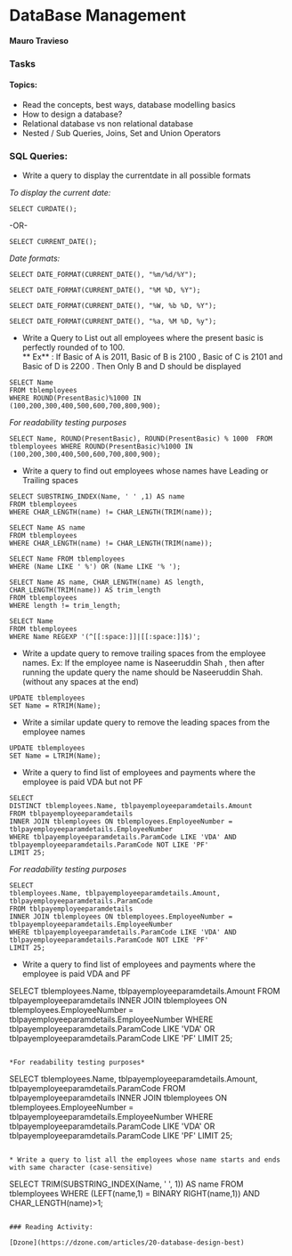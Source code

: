 # DataBase Management

#### Mauro Travieso 

### Tasks

#### Topics:

* Read the concepts, best ways, database modelling basics
* How to design a database?
* Relational database vs non relational database
* Nested / Sub Queries, Joins, Set and Union Operators

### SQL Queries:

* Write a query to display the currentdate in all possible formats

*To display the current date:*
```
SELECT CURDATE();
```
-OR-
```
SELECT CURRENT_DATE();
```

*Date formats:*
```
SELECT DATE_FORMAT(CURRENT_DATE(), "%m/%d/%Y");
```
```
SELECT DATE_FORMAT(CURRENT_DATE(), "%M %D, %Y");
```
```
SELECT DATE_FORMAT(CURRENT_DATE(), "%W, %b %D, %Y");
```
```
SELECT DATE_FORMAT(CURRENT_DATE(), "%a, %M %D, %y");
```

* Write a Query to List out all employees where the present basic is perfectly rounded of to 100. <br>** Ex** : If Basic of A is 2011, Basic of B is 2100 , Basic of C is 2101 and Basic of D is 2200 . Then Only B and D should be displayed

```
SELECT Name 
FROM tblemployees 
WHERE ROUND(PresentBasic)%1000 IN (100,200,300,400,500,600,700,800,900);
```
*For readability testing purposes*
```
SELECT Name, ROUND(PresentBasic), ROUND(PresentBasic) % 1000  FROM tblemployees WHERE ROUND(PresentBasic)%1000 IN (100,200,300,400,500,600,700,800,900);
```

* Write a query to find out employees whose names have Leading or Trailing spaces

```
SELECT SUBSTRING_INDEX(Name, ' ' ,1) AS name
FROM tblemployees
WHERE CHAR_LENGTH(name) != CHAR_LENGTH(TRIM(name));
```
```
SELECT Name AS name
FROM tblemployees
WHERE CHAR_LENGTH(name) != CHAR_LENGTH(TRIM(name));
```
```
SELECT Name FROM tblemployees 
WHERE (Name LIKE ' %') OR (Name LIKE '% ');
```
```
SELECT Name AS name, CHAR_LENGTH(name) AS length, CHAR_LENGTH(TRIM(name)) AS trim_length 
FROM tblemployees
WHERE length != trim_length;
```
```
SELECT Name 
FROM tblemployees
WHERE Name REGEXP '(^[[:space:]]|[[:space:]]$)';
```

* Write a update query to remove trailing spaces from the employee names. Ex: If the employee name is Naseeruddin Shah    , then after running the update query the name should be Naseeruddin Shah.(without any spaces at the end)

```
UPDATE tblemployees
SET Name = RTRIM(Name);
```

* Write a similar update query to remove the leading spaces from the employee names
```
UPDATE tblemployees
SET Name = LTRIM(Name);
```

* Write a query to find list of employees and payments where the employee is paid VDA but not PF

```
SELECT 
DISTINCT tblemployees.Name, tblpayemployeeparamdetails.Amount 
FROM tblpayemployeeparamdetails 
INNER JOIN tblemployees ON tblemployees.EmployeeNumber = tblpayemployeeparamdetails.EmployeeNumber
WHERE tblpayemployeeparamdetails.ParamCode LIKE 'VDA' AND 
tblpayemployeeparamdetails.ParamCode NOT LIKE 'PF'
LIMIT 25;
```

*For readability testing purposes*
```
SELECT 
tblemployees.Name, tblpayemployeeparamdetails.Amount, tblpayemployeeparamdetails.ParamCode 
FROM tblpayemployeeparamdetails 
INNER JOIN tblemployees ON tblemployees.EmployeeNumber = tblpayemployeeparamdetails.EmployeeNumber
WHERE tblpayemployeeparamdetails.ParamCode LIKE 'VDA' AND 
tblpayemployeeparamdetails.ParamCode NOT LIKE 'PF'
LIMIT 25;
```

* Write a query to find list of employees and payments where the employee is paid VDA and PF

SELECT 
tblemployees.Name, tblpayemployeeparamdetails.Amount
FROM tblpayemployeeparamdetails 
INNER JOIN tblemployees ON tblemployees.EmployeeNumber = tblpayemployeeparamdetails.EmployeeNumber
WHERE tblpayemployeeparamdetails.ParamCode LIKE 'VDA' OR 
tblpayemployeeparamdetails.ParamCode LIKE 'PF'
LIMIT 25;
```

*For readability testing purposes*
```
SELECT 
tblemployees.Name, tblpayemployeeparamdetails.Amount, tblpayemployeeparamdetails.ParamCode 
FROM tblpayemployeeparamdetails 
INNER JOIN tblemployees ON tblemployees.EmployeeNumber = tblpayemployeeparamdetails.EmployeeNumber
WHERE tblpayemployeeparamdetails.ParamCode LIKE 'VDA' OR 
tblpayemployeeparamdetails.ParamCode LIKE 'PF'
LIMIT 25;
```

* Write a query to list all the employees whose name starts and ends with same character (case-sensitive)

```
SELECT TRIM(SUBSTRING_INDEX(Name, ' ', 1)) AS name 
FROM tblemployees 
WHERE (LEFT(name,1) = BINARY RIGHT(name,1)) AND CHAR_LENGTH(name)>1;
```

### Reading Activity:

[Dzone](https://dzone.com/articles/20-database-design-best)















